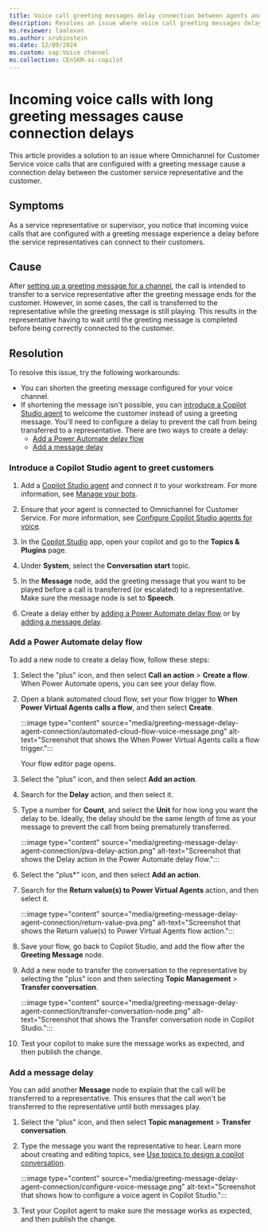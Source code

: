 ```yaml
---
title: Voice call greeting messages delay connection between agents and customers
description: Resolves an issue where voice call greeting messages delay a representative's ability to connect to a customer in the voice channel in Omnichannel for Customer Service.
ms.reviewer: laalexan
ms.author: srubinstein
ms.date: 12/09/2024
ms.custom: sap:Voice channel
ms.collection: CEnSKM-ai-copilot
---
```

# Incoming voice calls with long greeting messages cause connection delays

This article provides a solution to an issue where Omnichannel for Customer Service voice calls that are configured with a greeting message cause a connection delay between the customer service representative and the customer.

## Symptoms

As a service representative or supervisor, you notice that incoming voice calls that are configured with a greeting message experience a delay before the service representatives can connect to their customers.

## Cause

After [setting up a greeting message for a channel](/dynamics365/customer-service/administer/configure-automated-message), the call is intended to transfer to a service representative after the greeting message ends for the customer. However, in some cases, the call is transferred to the representative while the greeting message is still playing. This results in the representative having to wait until the greeting message is completed before being correctly connected to the customer.

## Resolution

To resolve this issue, try the following workarounds:

- You can shorten the greeting message configured for your voice channel.
- If shortening the message isn't possible, you can [introduce a Copilot Studio agent](#introduce-a-copilot-studio-agent-to-greet-customers) to welcome the customer instead of using a greeting message. You'll need to configure a delay to prevent the call from being transferred to a representative. There are two ways to create a delay:
  - [Add a Power Automate delay flow](#add-a-power-automate-delay-flow)
  - [Add a message delay](#add-a-message-delay)
  
### Introduce a Copilot Studio agent to greet customers

1. Add a [Copilot Studio agent](/microsoft-copilot-studio/authoring-first-bot) and connect it to your workstream. For more information, see [Manage your bots](/dynamics365/customer-service/administer/manage-your-bots#manage-your-bots).

1. Ensure that your agent is connected to Omnichannel for Customer Service. For more information, see [Configure Copilot Studio agents for voice](/dynamics365/customer-service/administer/voice-channel-pva-bots).

1. In the [Copilot Studio](/microsoft-copilot-studio/fundamentals-what-is-copilot-studio) app, open your copilot and go to the **Topics & Plugins** page.
1. Under **System**, select the **Conversation start** topic.
1. In the **Message** node, add the greeting message that you want to be played before a call is transferred (or escalated) to a representative. Make sure the message node is set to **Speech**.
1. Create a delay either by [adding a Power Automate delay flow](#add-a-power-automate-delay-flow) or by [adding a message delay](#add-a-message-delay).

### Add a Power Automate delay flow

To add a new node to create a delay flow, follow these steps:

1. Select the "plus" icon, and then select **Call an action** > **Create a flow**. When Power Automate opens, you can see your delay flow.
1. Open a blank automated cloud flow, set your flow trigger to **When Power Virtual Agents calls a flow**, and then select **Create**.

   :::image type="content" source="media/greeting-message-delay-agent-connection/automated-cloud-flow-voice-message.png" alt-text="Screenshot that shows the When Power Virtual Agents calls a flow trigger.":::
  
   Your flow editor page opens.

1. Select the "plus" icon, and then select **Add an action**.
1. Search for the **Delay** action, and then select it.
1. Type a number for **Count**, and select the **Unit** for how long you want the delay to be. Ideally, the delay should be the same length of time as your message to prevent the call from being prematurely transferred.

   :::image type="content" source="media/greeting-message-delay-agent-connection/pva-delay-action.png" alt-text="Screenshot that shows the Delay action in the Power Automate delay flow.":::

1. Select the "plus*" icon, and then select **Add an action**.
1. Search for the **Return value(s) to Power Virtual Agents** action, and then select it.

   :::image type="content" source="media/greeting-message-delay-agent-connection/return-value-pva.png" alt-text="Screenshot that shows the Return value(s) to Power Virtual Agents flow action.":::

1. Save your flow, go back to Copilot Studio, and add the flow after the **Greeting Message** node.
1. Add a new node to transfer the conversation to the representative by selecting the "plus" icon and then selecting **Topic Management** > **Transfer conversation**.

   :::image type="content" source="media/greeting-message-delay-agent-connection/transfer-conversation-node.png" alt-text="Screenshot that shows the Transfer conversation node in Copilot Studio.":::

1. Test your copilot to make sure the message works as expected, and then publish the change.

### Add a message delay

You can add another **Message** node to explain that the call will be transferred to a representative. This ensures that the call won't be transferred to the representative until both messages play.

1. Select the "plus" icon, and then select **Topic management** > **Transfer conversation**.
1. Type the message you want the representative to hear. Learn more about creating and editing topics, see [Use topics to design a copilot conversation](/microsoft-copilot-studio/authoring-create-edit-topics).

    :::image type="content" source="media/greeting-message-delay-agent-connection/configure-voice-message.png" alt-text="Screenshot that shows how to configure a voice agent in Copilot Studio.":::

1. Test your Copilot agent to make sure the message works as expected, and then publish the change.
